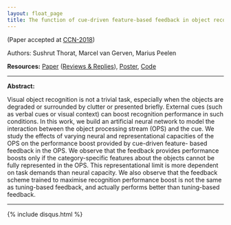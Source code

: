 ```yaml
---
layout: float_page
title: The function of cue-driven feature-based feedback in object recognition
---
```

(Paper accepted at [CCN-2018][ccn])

Authors: Sushrut Thorat, Marcel van Gerven, Marius Peelen

<b>Resources:</b> [Paper][ccn18] ([Reviews & Replies][ccn18-rev]), [Poster][poster], [Code][git_c]
<hr>

<b>Abstract:</b> 

Visual object recognition is not a trivial task, especially when the objects are degraded or surrounded by clutter or presented briefly. External cues (such as verbal cues or visual context) can boost recognition performance in such conditions. In this work, we build an artificial neural network to model the interaction between the object processing stream (OPS) and the cue. We study the effects of varying neural and representational capacities of the OPS on the performance boost provided by cue-driven feature- based feedback in the OPS. We observe that the feedback provides performance boosts only if the category-specific features about the objects cannot be fully represented in the OPS. This representational limit is more dependent on task demands than neural capacity. We also observe that the feedback scheme trained to maximise recognition performance boost is not the same as tuning-based feedback, and actually performs better than tuning-based feedback.

<hr>

[ccn]: https://ccneuro.org
[ccn18]: https://ccneuro.org/2018/proceedings/1044.pdf
[ccn18-rev]: http://sushrutthorat.com/assets/ccn18-reviews-response.pdf
[git_c]: https://github.com/novelmartis/cue-feedback-ccn18
[poster]: https://doi.org/10.6084/m9.figshare.7012316.v1

{% include  disqus.html %}
